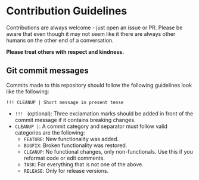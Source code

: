 # Contribution Guidelines

Contributions are always welcome - just open an issue or PR.
Please be aware that even though it may not seem like it there are always other humans on the other end of a conversation.

**Please treat others with respect and kindness.**

## Git commit messages

Commits made to this repository should follow the following guidelines look like the following:

```
!!! CLEANUP | Short message in present tense
```

- `!!! ` (optional): Three exclamation marks should be added in front of the commit message if it contains breaking changes.
- `CLEANUP |`: A commit category and separator must follow valid categories are the following:
    - `FEATURE`: New functionality was added.
    - `BUGFIX`: Broken functionality was restored.
    - `CLEANUP`: No functional changes, only non-functionals. Use this if you reformat code or edit comments.
    - `TASK`: For everything that is not one of the above.
    - `RELEASE`: Only for release versions.

